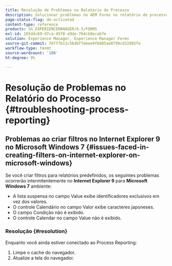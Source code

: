 ```yaml
---
title: Resolução de Problemas no Relatório do Processo
description: Solucionar problemas no AEM Forms no relatório de processos do JEE
page-status-flag: de-activated
content-type: reference
products: SG_EXPERIENCEMANAGER/6.5/FORMS
exl-id: 165d4c69-d7ca-45f8-a9de-764cb8ecab7e
solution: Experience Manager, Experience Manager Forms
source-git-commit: 76fffb11c56dbf7ebee9f6805ae0799cd32985fe
workflow-type: tm+mt
source-wordcount: '108'
ht-degree: 0%

---
```


# Resolução de Problemas no Relatório do Processo {#troubleshooting-process-reporting}

## Problemas ao criar filtros no Internet Explorer 9 no Microsoft Windows 7 {#issues-faced-in-creating-filters-on-internet-explorer-on-microsoft-windows}

Se você criar filtros para relatórios predefinidos, os seguintes problemas ocorrerão intermitentemente no **Internet Explorer 9** para **Microsoft Windows 7** ambiente:

* A lista suspensa no campo Value exibe identificadores exclusivos em vez dos valores.
* O controle Calendário no campo Valor exibe caracteres japoneses.
* O campo Condição não é exibido.
* O controle Calendar no campo Value não é exibido.

### Resolução {#resolution}

Enquanto você ainda estiver conectado ao Process Reporting:

1. Limpe o cache do navegador.
1. Atualize a tela do navegador.
